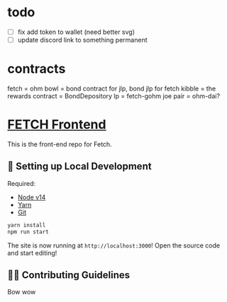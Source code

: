 # todo

- [ ] fix add token to wallet (need better svg)
- [ ] update discord link to something permanent

# contracts
fetch = ohm
bowl = bond contract for jlp, bond jlp for fetch
kibble = the rewards contract = BondDepository
lp = fetch-gohm joe pair = ohm-dai?

# [FETCH Frontend](https://tbd.com/)
This is the front-end repo for Fetch. 

##  🔧 Setting up Local Development

Required: 
- [Node v14](https://nodejs.org/download/release/latest-v14.x/)  
- [Yarn](https://classic.yarnpkg.com/en/docs/install/) 
- [Git](https://git-scm.com/downloads)


```bash
yarn install
npm run start
```

The site is now running at `http://localhost:3000`!
Open the source code and start editing!

## 👏🏽 Contributing Guidelines 

Bow wow